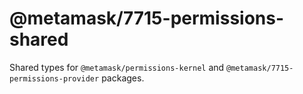 # @metamask/7715-permissions-shared

Shared types for `@metamask/permissions-kernel` and `@metamask/7715-permissions-provider` packages.
